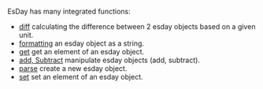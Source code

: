 EsDay has many integrated functions:
- [diff](./diff.md) calculating the difference between 2 esday objects based on a given unit.
- [formatting](./format.md) an esday object as a string.
- [get](./get.md) get an element of an esday object.
- [add, Subtract](./add.md) manipulate esday objects (add, subtract).
- [parse](./parse.md) create a new esday object.
- [set](./set.md) set an element of an esday object.
